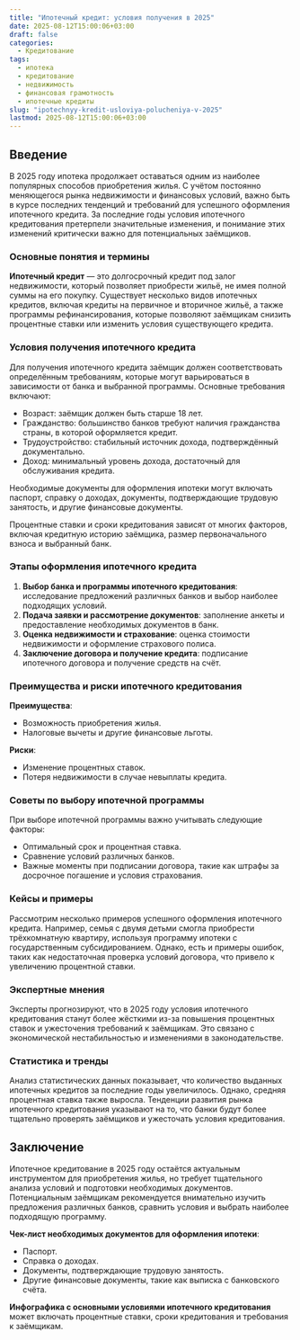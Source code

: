 ```yaml
---
title: "Ипотечный кредит: условия получения в 2025"
date: 2025-08-12T15:00:06+03:00
draft: false
categories:
  - Кредитование
tags:
  - ипотека
  - кредитование
  - недвижимость
  - финансовая грамотность
  - ипотечные кредиты
slug: "ipotechnyy-kredit-usloviya-polucheniya-v-2025"
lastmod: 2025-08-12T15:00:06+03:00
---
```


## Введение

В 2025 году ипотека продолжает оставаться одним из наиболее популярных способов приобретения жилья. С учётом постоянно меняющегося рынка недвижимости и финансовых условий, важно быть в курсе последних тенденций и требований для успешного оформления ипотечного кредита. За последние годы условия ипотечного кредитования претерпели значительные изменения, и понимание этих изменений критически важно для потенциальных заёмщиков.

### Основные понятия и термины

**Ипотечный кредит** — это долгосрочный кредит под залог недвижимости, который позволяет приобрести жильё, не имея полной суммы на его покупку. Существует несколько видов ипотечных кредитов, включая кредиты на первичное и вторичное жильё, а также программы рефинансирования, которые позволяют заёмщикам снизить процентные ставки или изменить условия существующего кредита.

### Условия получения ипотечного кредита

Для получения ипотечного кредита заёмщик должен соответствовать определённым требованиям, которые могут варьироваться в зависимости от банка и выбранной программы. Основные требования включают:

- Возраст: заёмщик должен быть старше 18 лет.
- Гражданство: большинство банков требуют наличия гражданства страны, в которой оформляется кредит.
- Трудоустройство: стабильный источник дохода, подтверждённый документально.
- Доход: минимальный уровень дохода, достаточный для обслуживания кредита.

Необходимые документы для оформления ипотеки могут включать паспорт, справку о доходах, документы, подтверждающие трудовую занятость, и другие финансовые документы.

Процентные ставки и сроки кредитования зависят от многих факторов, включая кредитную историю заёмщика, размер первоначального взноса и выбранный банк.

### Этапы оформления ипотечного кредита

1. **Выбор банка и программы ипотечного кредитования**: исследование предложений различных банков и выбор наиболее подходящих условий.
2. **Подача заявки и рассмотрение документов**: заполнение анкеты и предоставление необходимых документов в банк.
3. **Оценка недвижимости и страхование**: оценка стоимости недвижимости и оформление страхового полиса.
4. **Заключение договора и получение кредита**: подписание ипотечного договора и получение средств на счёт.

### Преимущества и риски ипотечного кредитования

**Преимущества**:
- Возможность приобретения жилья.
- Налоговые вычеты и другие финансовые льготы.

**Риски**:
- Изменение процентных ставок.
- Потеря недвижимости в случае невыплаты кредита.

### Советы по выбору ипотечной программы

При выборе ипотечной программы важно учитывать следующие факторы:
- Оптимальный срок и процентная ставка.
- Сравнение условий различных банков.
- Важные моменты при подписании договора, такие как штрафы за досрочное погашение и условия страхования.

### Кейсы и примеры

Рассмотрим несколько примеров успешного оформления ипотечного кредита. Например, семья с двумя детьми смогла приобрести трёхкомнатную квартиру, используя программу ипотеки с государственным субсидированием. Однако, есть и примеры ошибок, таких как недостаточная проверка условий договора, что привело к увеличению процентной ставки.

### Экспертные мнения

Эксперты прогнозируют, что в 2025 году условия ипотечного кредитования станут более жёсткими из-за повышения процентных ставок и ужесточения требований к заёмщикам. Это связано с экономической нестабильностью и изменениями в законодательстве.

### Статистика и тренды

Анализ статистических данных показывает, что количество выданных ипотечных кредитов за последние годы увеличилось. Однако, средняя процентная ставка также выросла. Тенденции развития рынка ипотечного кредитования указывают на то, что банки будут более тщательно проверять заёмщиков и ужесточать условия кредитования.

## Заключение

Ипотечное кредитование в 2025 году остаётся актуальным инструментом для приобретения жилья, но требует тщательного анализа условий и подготовки необходимых документов. Потенциальным заёмщикам рекомендуется внимательно изучить предложения различных банков, сравнить условия и выбрать наиболее подходящую программу.

**Чек-лист необходимых документов для оформления ипотеки**:
- Паспорт.
- Справка о доходах.
- Документы, подтверждающие трудовую занятость.
- Другие финансовые документы, такие как выписка с банковского счёта.

**Инфографика с основными условиями ипотечного кредитования** может включать процентные ставки, сроки кредитования и требования к заёмщикам.

